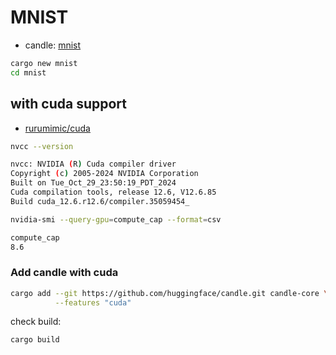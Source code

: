 # MNIST

- candle: [mnist](https://huggingface.github.io/candle/guide/hello_world.html)

```bash
cargo new mnist
cd mnist
```

## with cuda support

- [rurumimic/cuda](https://github.com/rurumimic/cuda)

```bash
nvcc --version

nvcc: NVIDIA (R) Cuda compiler driver
Copyright (c) 2005-2024 NVIDIA Corporation
Built on Tue_Oct_29_23:50:19_PDT_2024
Cuda compilation tools, release 12.6, V12.6.85
Build cuda_12.6.r12.6/compiler.35059454_
```

```bash
nvidia-smi --query-gpu=compute_cap --format=csv

compute_cap
8.6
```

### Add candle with cuda

```bash
cargo add --git https://github.com/huggingface/candle.git candle-core \
          --features "cuda"
```

check build:

```bash
cargo build
```

